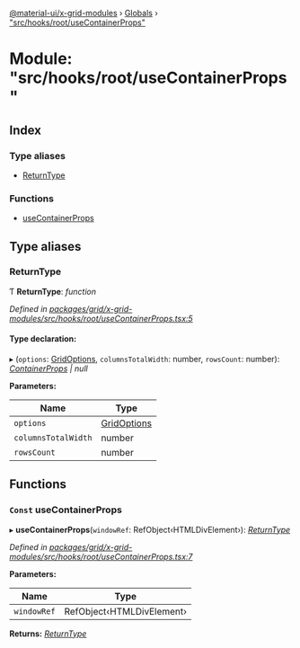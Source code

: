 [@material-ui/x-grid-modules](../README.md) › [Globals](../globals.md) › ["src/hooks/root/useContainerProps"](_src_hooks_root_usecontainerprops_.md)

# Module: "src/hooks/root/useContainerProps"

## Index

### Type aliases

* [ReturnType](_src_hooks_root_usecontainerprops_.md#returntype)

### Functions

* [useContainerProps](_src_hooks_root_usecontainerprops_.md#const-usecontainerprops)

## Type aliases

###  ReturnType

Ƭ **ReturnType**: *function*

*Defined in [packages/grid/x-grid-modules/src/hooks/root/useContainerProps.tsx:5](https://github.com/mui-org/material-ui-x/blob/02342a6/packages/grid/x-grid-modules/src/hooks/root/useContainerProps.tsx#L5)*

#### Type declaration:

▸ (`options`: [GridOptions](../interfaces/_src_models_gridoptions_.gridoptions.md), `columnsTotalWidth`: number, `rowsCount`: number): *[ContainerProps](../interfaces/_src_models_containerprops_.containerprops.md) | null*

**Parameters:**

Name | Type |
------ | ------ |
`options` | [GridOptions](../interfaces/_src_models_gridoptions_.gridoptions.md) |
`columnsTotalWidth` | number |
`rowsCount` | number |

## Functions

### `Const` useContainerProps

▸ **useContainerProps**(`windowRef`: RefObject‹HTMLDivElement›): *[ReturnType](_src_hooks_root_usecontainerprops_.md#returntype)*

*Defined in [packages/grid/x-grid-modules/src/hooks/root/useContainerProps.tsx:7](https://github.com/mui-org/material-ui-x/blob/02342a6/packages/grid/x-grid-modules/src/hooks/root/useContainerProps.tsx#L7)*

**Parameters:**

Name | Type |
------ | ------ |
`windowRef` | RefObject‹HTMLDivElement› |

**Returns:** *[ReturnType](_src_hooks_root_usecontainerprops_.md#returntype)*
